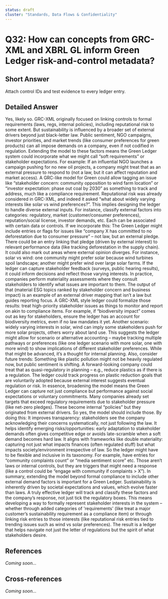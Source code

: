 ```yaml
---
status: draft
cluster: "Standards, Data Flows & Confidentiality"
---
```


# Q32: How can concepts from GRC-XML and XBRL GL inform Green Ledger risk-and-control metadata?

## Short Answer

Attach control IDs and test evidence to every ledger entry.

## Detailed Answer

Yes, likely so. GRC-XML originally focused on linking controls to formal requirements (laws, regs, internal policies), including reputational risk to some extent. But sustainability is influenced by a broader set of external drivers beyond just black-letter law. Public sentiment, NGO campaigns, investor priorities, and market trends (like consumer preferences for green products) can all impose demands on a company, even if not codified in regulation.
Extending the model to these factors means the Green Ledger system could incorporate what we might call “soft requirements” or stakeholder expectations. For example:
If an influential NGO launches a campaign pushing for no new oil projects, a company might treat that as an external pressure to respond to (not a law, but it can affect reputation and market access). A GRC-like model for Green could allow tagging an issue like “stakeholder concern: community opposition to wind farm location” or “investor expectation: phase out coal by 2030” as something to track and address, much like a compliance requirement.
Reputational risk was already considered in GRC-XML, and indeed it asked “what about widely varying interests like solar vs wind preferences?”. This implies designing the ledger to handle diverse external inputs. For instance, classify external factors into categories: regulatory, market (customer/consumer preferences), reputation/social license, investor demands, etc. Each can be associated with certain data or controls.
If we incorporate this:
The Green Ledger might include entries or flags for issues like “company X has committed to no deforestation due to consumer pressure” – not law, but an external pledge. There could be an entry linking that pledge (driven by external interest) to relevant performance data (like tracking deforestation in the supply chain).
It could also mark out areas where external opinion diverges. For instance, solar vs wind: one community might prefer solar because wind turbines spoil landscape; another might prefer wind over large solar farms. If the ledger can capture stakeholder feedback (surveys, public hearing results), it could inform decisions and reflect those varying interests.
In practice, companies perform materiality assessments where they consult stakeholders to identify what issues are important to them. The output of that (material ESG topics ranked by stakeholder concern and business impact) is an example of an external driver mapping that isn’t a law but guides reporting focus. A GRC-XML style ledger could formalize those results: treat high-priority stakeholder issues as things to monitor and report on akin to compliance items. For example, if “biodiversity impact” comes out as key for stakeholders, ensure the ledger has an account for biodiversity metrics, even if no law mandates it yet.
Another scenario: widely varying interests in solar, wind can imply some stakeholders push for more solar projects, others worry about land use. This suggests the ledger might allow for scenario or alternative accounting – maybe tracking multiple pathways or preferences (like one ledger scenario with more solar, one with more wind) to show implications of different stakeholder preferences. While that might be advanced, it’s a thought for internal planning.
Also, consider future trends: Something like plastic pollution might not be heavily regulated now, but public sentiment is shifting. A forward-looking company could treat that as quasi-regulatory in planning – e.g., reduce plastics as if there is a regulation. The ledger could track progress on plastic reduction goals that are voluntarily adopted because external interest suggests eventual regulation or risk.
In essence, broadening the model means the Green Ledger can capture not just compliance but performance against social expectations or voluntary commitments. Many companies already set targets that exceed regulatory requirements due to stakeholder pressure (like net-zero pledges). These become internal “policies” but they originated from external drivers. So yes, the model should include those.
By doing this:
It improves transparency: stakeholders see the company acknowledging their concerns systematically, not just following the law.
It helps identify emerging risks/opportunities: early adaptation to stakeholder demands often gives competitive edge or avoids late-scramble when a soft demand becomes hard law.
It aligns with frameworks like double materiality: capturing not just what impacts finances (often regulated stuff) but what impacts society/environment irrespective of law.
So the ledger might have to be flexible and inclusive in its taxonomy. For example, have entries for “community complaints count” or “media sentiment score” etc. Those aren’t laws or internal controls, but they are triggers that might need a response (like a control could be “engage with community if complaints > X”).
In summary, extending the model beyond formal compliance to include other external demand factors is important for a Green Ledger. Sustainability is inherently driven by societal expectations and values, which evolve faster than laws. A truly effective ledger will track and classify these factors and the company’s response, not just tick the regulatory boxes. This means developing a way to formally represent stakeholder interests in the system – whether through added categories of 'requirements' (like treat a major customer’s sustainability requirement as a compliance item) or through linking risk entries to those interests (like reputational risk entries tied to trending issues such as wind vs solar preferences). The result is a ledger that helps navigate not just the letter of regulations but the spirit of what stakeholders desire.

## References

*Coming soon...*

## Cross-references

*Coming soon...*